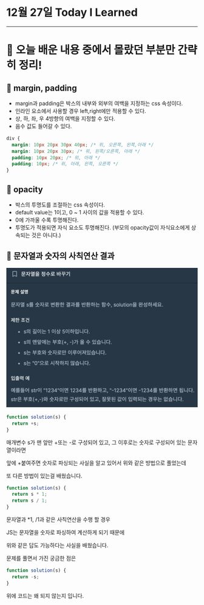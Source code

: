 # 12월 27일 Today I Learned

---

# 💯 오늘 배운 내용 중에서 몰랐던 부분만 간략히 정리!

## 🔴 margin, padding

- margin과 padding은 박스의 내부와 외부의 여백을 지정하는 css 속성이다.
- 인라인 요소에서 사용할 경우 left,right에만 적용할 수 있다.
- 상, 하, 좌, 우 4방향의 여백을 지정할 수 있다.
- 음수 값도 들어갈 수 있다.

```css
div {
  margin: 10px 20px 30px 40px; /* 위, 오른쪽, 왼쪽,아래 */
  margin: 10px 20px 30px; /* 위, 왼쪽/오른쪽, 아래 */
  padding: 10px 20px; /* 위, 아래 */
  padding: 10px; /* 위, 아래, 왼쪽, 오른쪽 */
}
```

## 🔴 opacity

- 박스의 투명도를 조절하는 css 속성이다.
- default value는 1이고, 0 ~ 1 사이의 값을 적용할 수 있다.
- 0에 가까울 수록 투명해진다.
- 투명도가 적용되면 자식 요소도 투명해진다. (부모의 opacity값이 자식요소에게 상속되는 것은 아니다.)

## 🔴 **문자열과 숫자의 사칙연산 결과**

![Untitled](/images/20231227.png)

```jsx
function solution(s) {
  return +s;
}
```

매개변수 s가 맨 앞만 +또는 -로 구성되어 있고, 그 이후로는 숫자로 구성되어 있는 문자열이라면

앞에 +붙여주면 숫자로 파싱되는 사실을 알고 있어서 위와 같은 방법으로 풀었는데

또 다른 방법이 있는걸 배웠습니다.

```jsx
function solution(s) {
  return s * 1;
  return s / 1;
}
```

문자열과 \*1, /1과 같은 사칙연산을 수행 할 경우

JS는 문자열을 숫자로 파싱하여 계산하게 되기 때문에

위와 같은 답도 가능하다는 사실을 배웠습니다.

문제를 풀면서 가진 궁금한 점은

```jsx
function solution(s) {
  return -s;
}
```

위에 코드는 왜 되지 않는지 입니다.
